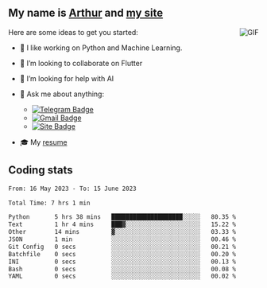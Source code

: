 
## My name is [Arthur](https://www.linkedin.com/in/arthur-novais-201420/) and [my site](https://arthurcn96.github.io/)

<!--
**Arthurcn96/Arthurcn96** is a ✨ _special_ ✨ repository because its `README.md` (this file) appears on your GitHub profile.
-->
<img align="right"  max-width="440" max-height="240" alt="GIF" src="https://raw.githubusercontent.com/Arthurcn96/Arthurcn96/master/helloThere.gif" />

Here are some ideas to get you started:

- 🤖 I like working on Python and Machine Learning.
- 👯 I’m looking to collaborate on Flutter
- 🤔 I’m looking for help with AI
- 💬 Ask me about anything:
    - [![Telegram Badge](https://img.shields.io/badge/-@Arthurcn9-0088cc?style=for-the-badge&logo=Telegram&logoColor=white)](https://t.me/Arthurcn9)
    - [![Gmail Badge](https://img.shields.io/badge/-@Arthurcn9-red?style=for-the-badge&logo=Gmail&logoColor=white)](mailto:Arthurcn96@gmail.com)
    - [![Site Badge](https://img.shields.io/badge/arthurcn96.github.io-informational?style=for-the-badge&logo=internetexplorer)](https://arthurcn96.github.io/)

- 🎓 My [resume](https://github.com/Arthurcn96/resume/blob/master/Resume_PT-BR.pdf)


## Coding stats
<!--START_SECTION:waka-->

```txt
From: 16 May 2023 - To: 15 June 2023

Total Time: 7 hrs 1 min

Python       5 hrs 38 mins   ████████████████████░░░░░   80.35 %
Text         1 hr 4 mins     ███▓░░░░░░░░░░░░░░░░░░░░░   15.22 %
Other        14 mins         ▓░░░░░░░░░░░░░░░░░░░░░░░░   03.33 %
JSON         1 min           ░░░░░░░░░░░░░░░░░░░░░░░░░   00.46 %
Git Config   0 secs          ░░░░░░░░░░░░░░░░░░░░░░░░░   00.21 %
Batchfile    0 secs          ░░░░░░░░░░░░░░░░░░░░░░░░░   00.20 %
INI          0 secs          ░░░░░░░░░░░░░░░░░░░░░░░░░   00.13 %
Bash         0 secs          ░░░░░░░░░░░░░░░░░░░░░░░░░   00.08 %
YAML         0 secs          ░░░░░░░░░░░░░░░░░░░░░░░░░   00.02 %
```

<!--END_SECTION:waka-->
